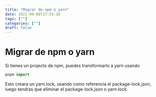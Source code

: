 ```yaml
---
title: "Migrar de npm o yarn"
date: 2022-09-08T17:55:16
tags: [""]
categories: [""]
draft: false
---
```


# Migrar de npm o yarn

Si tienes un projecto de npm, puedes transformarlo a yarn usando

```javascript
pnpm import
```

Esto creara un yarn.lock, usando como referencia el package-lock.json, luego tendras que eliminar el package-lock.json o yarn.lock.
